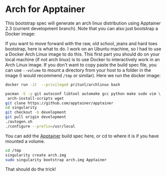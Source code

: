 # Arch for Apptainer

This bootstrap spec will generate an arch linux distribution using Apptainer
2.3 (current development branch). Note that you can also just bootstrap a Docker
image:

If you want to move forward with the raw, old school, jeans and hard toes
bootstrap, here is what to do. I work on an Ubuntu machine, so I had to use a
Docker Arch Linux image to do this. This first part you should do on your local
machine (if not arch linux) is to use Docker to interactively work in an Arch
Linux image. If you don't want to copy paste the build spec file, you can use
`--volume` to mount a directory from your host to a folder in the image (I would
recommend `/tmp` or similar). Here we run the docker image:

```bash
docker run -it  --privileged pritunl/archlinux bash
```

```bash
pacman -S -y git autoconf libtool automake gcc python make sudo vim \
 arch-install-scripts wget
git clone https://github.com/apptainer/apptainer
cd singularity
git checkout -b development
git pull origin development
./autogen.sh
./configure --prefix=/usr/local
```

You can add the [Apptainer](Apptainer) build spec here, or cd to where it is
if you have mounted a volume.

```bash
cd /tmp
singularity create arch.img
sudo singularity bootstrap arch.img Apptainer
```

That should do the trick!
